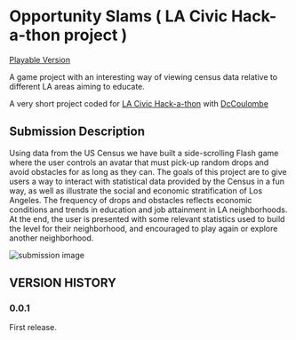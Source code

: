 Opportunity Slams ( LA Civic Hack-a-thon project )
============

[Playable Version](http://www.mollyjameson.com/mochi/HackAThon/OpportunitySlamslACivicHackAThon.html)

A game project with an interesting way of viewing census data relative to different LA areas aiming to educate.

A very short project coded for [LA Civic Hack-a-thon](http://hackforchange.org/hack-la) with [DcCoulombe](https://github.com/DcCoulombe)

Submission Description
-----------------
Using data from the US Census we have built a side-scrolling Flash game where the user controls an avatar that must pick-up random drops and avoid obstacles for as long as they can. The goals of this project are to give users a way to interact with statistical data provided by the Census in a fun way, as well as illustrate the social and economic stratification of Los Angeles. The frequency of drops and obstacles reflects economic conditions and trends in education and job attainment in LA neighborhoods. At the end, the user is presented with some relevant statistics used to build the level for their neighborhood, and encouraged to play again or explore another neighborhood. 

![submission image](https://raw.github.com/UltraRat/OpportunitySlamsLACivicHackAThon/master/assets/sumissionimage.jpg "submission image")

VERSION HISTORY
-----------------

### 0.0.1

First release. 
